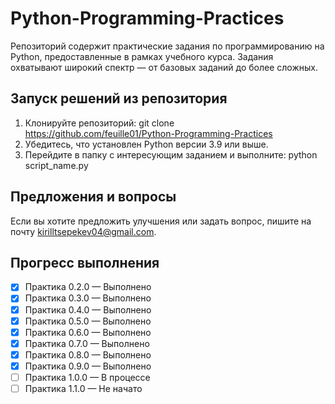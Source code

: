 # Python-Programming-Practices
Репозиторий содержит практические задания по программированию на Python, предоставленные в рамках учебного курса. Задания охватывают широкий спектр — от базовых заданий до более сложных.

## Запуск решений из репозитория

1) Клонируйте репозиторий:
   git clone https://github.com/feuille01/Python-Programming-Practices  
2) Убедитесь, что установлен Python версии 3.9 или выше.
3) Перейдите в папку с интересующим заданием и выполните:
   python script_name.py  

## Предложения и вопросы
Если вы хотите предложить улучшения или задать вопрос, пишите на почту kirilltsepekev04@gmail.com.

## Прогресс выполнения  
- [x] Практика 0.2.0 — Выполнено
- [x] Практика 0.3.0 — Выполнено
- [x] Практика 0.4.0 — Выполнено
- [x] Практика 0.5.0 — Выполнено
- [x] Практика 0.6.0 — Выполнено
- [x] Практика 0.7.0 — Выполнено
- [x] Практика 0.8.0 — Выполнено
- [x] Практика 0.9.0 — Выполнено
- [ ] Практика 1.0.0 — В процессе 
- [ ] Практика 1.1.0 — Не начато

